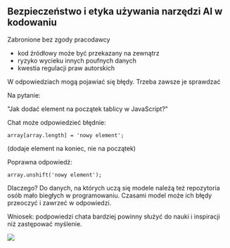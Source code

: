 ## Bezpieczeństwo i etyka używania narzędzi AI w kodowaniu



Zabronione bez zgody pracodawcy

* kod źródłowy może być przekazany na zewnątrz
* ryzyko wycieku innych poufnych danych
* kwestia regulacji praw autorskich



W odpowiedziach mogą pojawiać się błędy. Trzeba zawsze je sprawdzać



Na pytanie: 

"Jak dodać element na początek tablicy w JavaScript?"

Chat może odpowiedzieć błędnie: 

```
array[array.length] = 'nowy element';
```

(dodaje element na koniec, nie na początek)
<!-- .element style="font-size: 0.8em" -->

Poprawna odpowiedź:

```
array.unshift('nowy element');
```



Dlaczego? Do danych, na których uczą się modele należą też repozytoria osób mało biegłych w programowaniu. Czasami model może ich błędy przeoczyć i zawrzeć w odpowiedzi.




Wniosek: podpowiedzi chata bardziej powinny służyć do nauki i inspiracji niż zastępować myślenie.

![](img/ostrzezenie.png)<!-- .element: style="width: 35%" -->